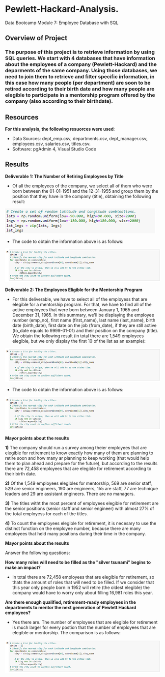 # Pewlett-Hackard-Analysis.

Data Bootcamp Module 7: Employee Database with SQL
## Overview of Project

### The purpose of this project is to retrieve information by using SQL queries. We start with 4 databases that have information about the employees of a company (Pewlett-Hackard) and the deparments of the same company. Using those databases, we need to join them to retrieve and filter specific information, in this case how many people (per department) are soon to be retired according to their birth date and how many people are elegible to participate in a mentorship program offered by the company (also according to their birthdate).

## Resources
**For this analysis, the following resuorces were used**:
- Data Sources: dept_emp.csv, departments.csv, dept_manager.csv, employees.csv, salaries.csv, titles.csv.
- Software: pgAdmin 4, Visual Studio Code


## Results

**Deliverable 1: The Number of Retiring Employees by Title**

- Of all the employees of the company, we select all of them who were born between the 01-01-1951 and the 12-31-1955 and group them by the position that they have in the company (title), obtaining the following result:

![This is an image](https://github.com/HansFeddersen/World_Weather_Analysis/blob/main/more/setp1/Random_coordinates_generator.png)

- The code to obtain the information above is as follows:

![This is an image](https://github.com/HansFeddersen/World_Weather_Analysis/blob/main/more/setp1/Nearest_city_coordinates.png)

**Deliverable 2: The Employees Eligible for the Mentorship Program**

- For this deliverable, we have to select all of the employess that are elegible for a mentorship program. For that, we have to find all of the active employees that were born between January 1, 1965 and December 31, 1965. In this summary, we'll be displaying the employee number (emp_no), first name (first_name), last name (last_name), birth date (birth_date), first date on the job (from_date), if they are still active (to_date equals to 9999-01-01) and their position on the company (title). We obtain the following result (in total there are 1,549 employees elegible, but we only display the first 10 of the list as an example):

![This is an image](https://github.com/HansFeddersen/World_Weather_Analysis/blob/main/more/setp1/Nearest_city_coordinates.png)

- The code to obtain the information above is as follows:

![This is an image](https://github.com/HansFeddersen/World_Weather_Analysis/blob/main/more/setp1/Nearest_city_coordinates.png)

**Mayor points about the results**

**1)** The company should run a survey among theier employees that are elegible for retirement to know exactly how many of them are planning to retire soon and how many ar planning to keep working (that would help them to plan ahead and prepare for the future), but according to the results there are 72,458 employees that are elegible for retirement according to their birth date.

**2)** Of the 1,549 employees elegibles for mentorship, 569 are senior staff, 529 are senior engineers, 190 are engineers, 155 are staff, 77 are technique leaders and 29 are assistant engineers. There are no managers.

**3)** The titles witht the most percent of employees elegible for retirement are the senior positions (senior staff and senior engineer) with almost 27% of the total employess for each of the titles.

**4)** To count the employees elegible for retirement, it is necesary to use the distinct function on the employee number, because there are many employees that held many positions during their time in the company.

**Mayor points about the results**

Answer the following questions:

**How many roles will need to be filled as the "silver tsunami" begins to make an impact?**

- In total there are 72,458 employees that are elegible for retirement, so thats the amount of roles that will need to be filled. If we consider that this year only people born in 1952 will retire (the oldest elegible) the company would have to worry only about filling 16,981 roles this year.

**Are there enough qualified, retirement-ready employees in the departments to mentor the next generation of Pewlett Hackard employees?**

- Yes there are. The number of employees that are elegible for retirement is much larger for every postion that the number of employees that are elegible or mentorship. The comparison is as follows:

![This is an image](https://github.com/HansFeddersen/World_Weather_Analysis/blob/main/more/setp1/Nearest_city_coordinates.png)
